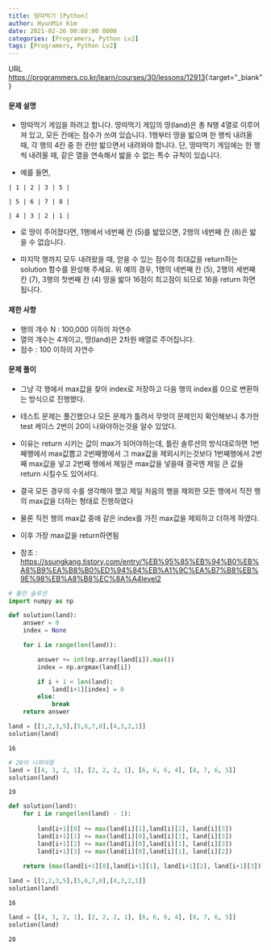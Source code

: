 ```yaml
---
title: 땅따먹기 [Python]
author: HyunMin Kim
date: 2021-02-26 00:00:00 0000
categories: [Programers, Python Lv2]
tags: [Programers, Python Lv2]
---
```



URL <https://programmers.co.kr/learn/courses/30/lessons/12913>{:target="_blank"}

#### 문제 설명
- 땅따먹기 게임을 하려고 합니다. 땅따먹기 게임의 땅(land)은 총 N행 4열로 이루어져 있고, 모든 칸에는 점수가 쓰여 있습니다. 1행부터 땅을 밟으며 한 행씩 내려올 때, 각 행의 4칸 중 한 칸만 밟으면서 내려와야 합니다. 단, 땅따먹기 게임에는 한 행씩 내려올 때, 같은 열을 연속해서 밟을 수 없는 특수 규칙이 있습니다.

- 예를 들면,

```
| 1 | 2 | 3 | 5 |

| 5 | 6 | 7 | 8 |

| 4 | 3 | 2 | 1 |
```

- 로 땅이 주어졌다면, 1행에서 네번째 칸 (5)를 밟았으면, 2행의 네번째 칸 (8)은 밟을 수 없습니다.

- 마지막 행까지 모두 내려왔을 때, 얻을 수 있는 점수의 최대값을 return하는 solution 함수를 완성해 주세요. 위 예의 경우, 1행의 네번째 칸 (5), 2행의 세번째 칸 (7), 3행의 첫번째 칸 (4) 땅을 밟아 16점이 최고점이 되므로 16을 return 하면 됩니다.

#### 제한 사항
- 행의 개수 N : 100,000 이하의 자연수
- 열의 개수는 4개이고, 땅(land)은 2차원 배열로 주어집니다.
- 점수 : 100 이하의 자연수

#### 문제 풀이
- 그냥 각 행에서 max값을 찾아 index로 저장하고 다음 행의 index를 0으로 변환하는 방식으로 진행했다.
- 테스트 문제는 풀긴했으나 모든 문제가 틀려서 무엇이 문제인지 확인해보니 추가한 test 케이스 2번이 20이 나와야하는것을 알수 있었다.
- 이유는 return 시키는 값이 max가 되어야하는데, 틀린 솔루션의 방식대로하면 1번째행에서 max값뽑고 2번째행에서 그 max값을 제외시키는것보다 1번째행에서 2번째 max값을 넣고 2번째 행에서 제일큰 max값을 넣을때 결국엔 제일 큰 값을 return 시킬수도 있어서다.

- 결국 모든 경우의 수를 생각해야 했고 제일 처음의 행을 제외한 모든 행에서 직전 행의 max값을 더하는 형태로 진행하였다
- 물론 직전 행의 max값 중에 같은 index를 가진 max값을 제외하고 더하게 하였다.
- 이후 가장 max값을 return하면됨

- 참조 : <https://ssungkang.tistory.com/entry/%EB%95%85%EB%94%B0%EB%A8%B9%EA%B8%B0%ED%94%84%EB%A1%9C%EA%B7%B8%EB%9E%98%EB%A8%B8%EC%8A%A4level2>


```python
# 틀린 솔루션
import numpy as np

def solution(land):
    answer = 0
    index = None

    for i in range(len(land)):

        answer += int(np.array(land[i]).max())
        index = np.argmax(land[i])

        if i + 1 < len(land):
            land[i+1][index] = 0
        else:
            break
    return answer
```


```python
land = [[1,2,3,5],[5,6,7,8],[4,3,2,1]]
solution(land)
```




    16




```python
# 20이 나와야함
land = [[4, 3, 2, 1], [2, 2, 2, 1], [6, 6, 6, 4], [8, 7, 6, 5]]
solution(land)
```




    19




```python
def solution(land):
    for i in range(len(land) - 1):
    
        land[i+1][0] += max(land[i][1],land[i][2], land[i][3])
        land[i+1][1] += max(land[i][0],land[i][2], land[i][3])
        land[i+1][2] += max(land[i][0],land[i][1], land[i][3])
        land[i+1][3] += max(land[i][0],land[i][1], land[i][2])
    
    return (max(land[i+1][0],land[i+1][1], land[i+1][2], land[i+1][3]))
```


```python
land = [[1,2,3,5],[5,6,7,8],[4,3,2,1]]
solution(land)
```




    16




```python
land = [[4, 3, 2, 1], [2, 2, 2, 1], [6, 6, 6, 4], [8, 7, 6, 5]]
solution(land)
```




    20


